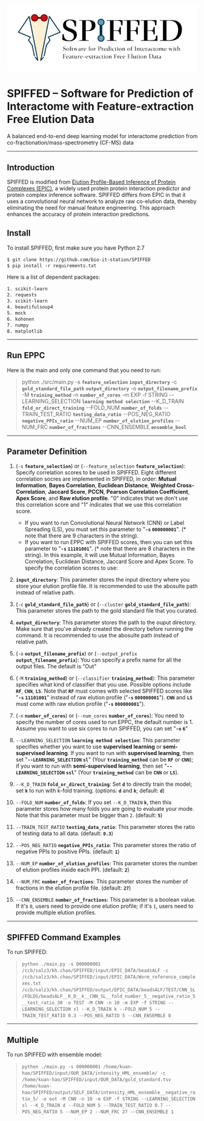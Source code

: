 ![logo](SPIFFED_logo_2_.png)

# SPIFFED – Software for Prediction of Interactome with Feature-extraction Free Elution Data
A balanced end-to-end deep learning model for interactome prediction from co-fractionation/mass-spectrometry (CF-MS) data

---
## Introduction
SPIFFED is modified from [Elution Profile-Based Inference of Protein Complexes (EPIC)](https://github.com/BaderLab/EPIC), a widely used protein protein interaction predictor and protein complex inference software. SPIFFED differs from EPIC in that it uses a convolutional neural network to analyze raw co-elution data, thereby eliminating the need for manual feature engineering. This approach enhances the accuracy of protein interaction predictions.


## Install

To install SPIFFED, first make sure you have Python 2.7 


```
$ git clone https://github.com/bio-it-station/SPIFFED
$ pip install -r requirements.txt
```


Here is a list of dependent packages:

```
1. scikit-learn
2. requests
3. scikit-learn
4. beautifulsoup4
5. mock
6. kohonen
7. numpy
8. matplotlib
```

---

## Run EPPC
Here is the main and only one command that you need to run:

> python ./src/main.py -s <b>`feature_selection`</b> <b>`input_directory`</b> -c <b>`gold_standard_file_path`</b> <b>`output_directory`</b> -o <b>`output_filename_prefix`</b> -M <b>`training_method`</b> -n <b>`number_of_cores`</b> -m EXP -f STRING --LEARNING_SELECTION <b>`learning method selection`</b> --K_D_TRAIN <b>`fold_or_direct_training`</b> --FOLD_NUM <b>`number_of_folds`</b> --TRAIN_TEST_RATIO <b>`testing_data_ratio`</b> --POS_NEG_RATIO <b>`negative_PPIs_ratio`</b> --NUM_EP <b>`number_of_elution_profiles`</b> --NUM_FRC <b>`number_of_fractions`</b> --CNN_ENSEMBLE <b>`ensemble_bool`</b>


---

## Parameter Definition

1. (`-s` <b>`feature_selection`</b>) or (`--feature_selection` <b>`feature_selection`</b>): Specify correlation scores to be used in SPIFFED. Eight different correlation socres are implemented in SPIFFED, in order: <b>Mutual Information</b>, <b>Bayes Correlation</b>, <b>Euclidean Distance</b>, <b>Weighted Cross-Correlation</b>, <b>Jaccard Score</b>, <b>PCCN</b>, <b>Pearson Correlation Coefficient</b>, <b>Apex Score</b>, and <b>Raw elution profile</b>. "0" indicates that we don't use this correlation score and "1" indicates that we use this correlation score.
    * If you want to run Convolutional Neural Network (CNN) or Label Spreading (LS), you must set this parameter to "<b>`-s` `000000001`</b>". (* note that there are 9 characters in the string).
    * If you want to run EPPC with SPIFFED scores, then you can set this parameter to "<b>`-s`  `11101001`</b>". (* note that there are 8 characters in the string). In this example, it will use Mutual Information, Bayes Correlation, Euclidean Distance, Jaccard Score and Apex Score. To specify the correlation scores to use:

2. <b>`input_directory`</b>: This parameter stores the input directory where you store your elution profile file. It is recommended to use the abosulte path instead of relative path.


3.  (`-c` <b>`gold_standard_file_path`</b>) or (`--cluster` <b>`gold_standard_file_path`</b>): This parameter stores the path to the gold standard file that you curated.

4. <b>`output_directory`</b>: This parameter stores the path to the ouput directory. Make sure that you've already created the directory before running the command. It is recommended to use the abosulte path instead of relative path.

5. (`-o` <b>`output_filename_prefix`</b>) or (`--output_prefix` <b>`output_filename_prefix`</b>): You can specify a prefix name for all the output files. The default is "Out"

6. (`-M` <b>`training_method`</b>) or (`--classifier` <b>`training_method`</b>): This parameter specifies what kind of classifier that you use. Possible options include <b>`RF`</b>, <b>`CNN`</b>, <b>`LS`</b>. Note that <b>`RF`</b> must comes with selected SPIFFED scores like "<b>`-s`  `11101001`</b>" instead of raw elution profile ("<b>`-s` `000000001`</b>"). <b>`CNN`</b> and <b>`LS`</b> must come with raw elution profile ("<b>`-s` `000000001`</b>").

7. (`-n` <b>`number_of_cores`</b>) or (`--num_cores` <b>`number_of_cores`</b>): You need to specify the number of cores used to run EPPC, the default number is 1. Assume you want to use six cores to run SPIFFED, you can set "<b>`-n` `6`</b>"

8. `--LEARNING_SELECTION` <b>`learning method selection`</b>: This parameter specifies whether you want to use <b>supervised learning</b> or <b>semi-supervised learning</b>. If you want to run with <b>supervised learning</b>, then set "<b>`--LEARNING_SELECTION` `sl`</b>" (Your <b>`training_method`</b> can be <b>`RF`</b> or <b>`CNN`</b>); if you want to run with <b>semi-supervised learning</b>, then set "<b>`--LEARNING_SELECTION` `ssl`</b>" (Your <b>`training_method`</b> can be <b>`CNN`</b> or <b>`LS`</b>).

9. `--K_D_TRAIN` <b>`fold_or_direct_training`</b>: Set <b>`d`</b> to directly train the model; set <b>`k`</b> to run with k-fold training. (options: <b>`d`</b> and <b>`k`</b>; default: <b>`d`</b>)

10. `--FOLD_NUM` <b>`number_of_folds`</b>: If you set `--K_D_TRAIN` <b>`k`</b>, then this parameter stores how many folds you are going to evaluate your mode. Note that this parameter must be bigger than `2`. (default: <b>`5`</b>)

11. `--TRAIN_TEST_RATIO` <b>`testing_data_ratio`</b>: This parameter stores the ratio of testing data to all data. (default: <b>`0.3`</b>)

12. `--POS_NEG_RATIO` <b>`negative_PPIs_ratio`</b>: This parameter stores the ratio of negative PPIs to positive PPIs. (default: <b>`1`</b>)

13. `--NUM_EP` <b>`number_of_elution_profiles`</b>: This parameter stores the number of elution profiles inside each PPI. (default: <b>`2`</b>)

14. `--NUM_FRC` <b>`number_of_fractions`</b>: This parameter stores the number of fractions in the elution profile file. (default: <b>`27`</b>)

15. `--CNN_ENSEMBLE` <b>`number_of_fractions`</b>: This parameter is a boolean value. If it's `0`, users need to provide one elution profile; if it's `1`, users need to provide multiple elution profiles.


---

## SPIFFED Command Examples

To run SPIFFED:
    
> `python ./main.py -s 000000001 /ccb/salz3/kh.chao/SPIFFED/input/EPIC_DATA/beadsALF -c /ccb/salz3/kh.chao/SPIFFED/input/EPIC_DATA/Worm_reference_complexes.txt /ccb/salz3/kh.chao/SPIFFED/output/EPIC_DATA/beadsALF/TEST/CNN_SL/FOLDS/beadsALF__K_D__k__CNN_SL__fold_number_5__negative_ratio_5__test_ratio_30 -o TEST -M CNN -n 10 -m EXP -f STRING --LEARNING_SELECTION sl --K_D_TRAIN k --FOLD_NUM 5 --TRAIN_TEST_RATIO 0.3 --POS_NEG_RATIO 5 --CNN_ENSEMBLE 0
`

---

## Multiple

To run SPIFFED with ensemble model:
> `python ./main.py -s 000000001 /home/kuan-hao/SPIFFED/input/OUR_DATA/intensity_HML_ensemble/ -c /home/kuan-hao/SPIFFED/input/OUR_DATA/gold_standard.tsv /home/kuan-hao/SPIFFED/output/SELF_DATA/intensity_HML_ensemble__negative_ratio_5/ -o out -M CNN -n 10 -m EXP -f STRING --LEARNING_SELECTION sl --K_D_TRAIN d --FOLD_NUM 5 --TRAIN_TEST_RATIO 0.7 --POS_NEG_RATIO 5 --NUM_EP 2 --NUM_FRC 27 --CNN_ENSEMBLE 1`
